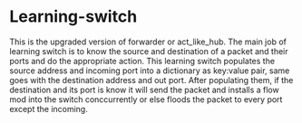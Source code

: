 # Learning-switch

This is the upgraded version of forwarder or act_like_hub. The main job of learning switch is to know the source and destination of a packet and their ports and do the appropriate action. This learning switch populates the source address and incoming port into a dictionary as key:value pair, same goes with the destination address and out port. After populating them, if the destination and its port is know it will send the packet and installs a flow mod into the switch conccurrently or else floods the packet to every port except the incoming.
